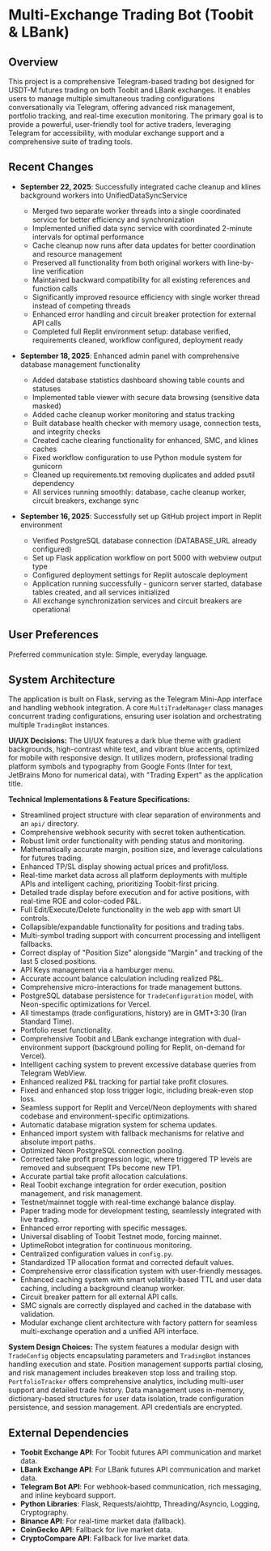 # Multi-Exchange Trading Bot (Toobit & LBank)

## Overview
This project is a comprehensive Telegram-based trading bot designed for USDT-M futures trading on both Toobit and LBank exchanges. It enables users to manage multiple simultaneous trading configurations conversationally via Telegram, offering advanced risk management, portfolio tracking, and real-time execution monitoring. The primary goal is to provide a powerful, user-friendly tool for active traders, leveraging Telegram for accessibility, with modular exchange support and a comprehensive suite of trading tools.

## Recent Changes
- **September 22, 2025**: Successfully integrated cache cleanup and klines background workers into UnifiedDataSyncService
  - Merged two separate worker threads into a single coordinated service for better efficiency and synchronization
  - Implemented unified data sync service with coordinated 2-minute intervals for optimal performance
  - Cache cleanup now runs after data updates for better coordination and resource management
  - Preserved all functionality from both original workers with line-by-line verification
  - Maintained backward compatibility for all existing references and function calls
  - Significantly improved resource efficiency with single worker thread instead of competing threads
  - Enhanced error handling and circuit breaker protection for external API calls
  - Completed full Replit environment setup: database verified, requirements cleaned, workflow configured, deployment ready

- **September 18, 2025**: Enhanced admin panel with comprehensive database management functionality
  - Added database statistics dashboard showing table counts and statuses
  - Implemented table viewer with secure data browsing (sensitive data masked)
  - Added cache cleanup worker monitoring and status tracking
  - Built database health checker with memory usage, connection tests, and integrity checks
  - Created cache clearing functionality for enhanced, SMC, and klines caches
  - Fixed workflow configuration to use Python module system for gunicorn
  - Cleaned up requirements.txt removing duplicates and added psutil dependency
  - All services running smoothly: database, cache cleanup worker, circuit breakers, exchange sync

- **September 16, 2025**: Successfully set up GitHub project import in Replit environment
  - Verified PostgreSQL database connection (DATABASE_URL already configured)
  - Set up Flask application workflow on port 5000 with webview output type
  - Configured deployment settings for Replit autoscale deployment
  - Application running successfully - gunicorn server started, database tables created, and all services initialized
  - All exchange synchronization services and circuit breakers are operational

## User Preferences
Preferred communication style: Simple, everyday language.

## System Architecture
The application is built on Flask, serving as the Telegram Mini-App interface and handling webhook integration. A core `MultiTradeManager` class manages concurrent trading configurations, ensuring user isolation and orchestrating multiple `TradingBot` instances.

**UI/UX Decisions:**
The UI/UX features a dark blue theme with gradient backgrounds, high-contrast white text, and vibrant blue accents, optimized for mobile with responsive design. It utilizes modern, professional trading platform symbols and typography from Google Fonts (Inter for text, JetBrains Mono for numerical data), with "Trading Expert" as the application title.

**Technical Implementations & Feature Specifications:**
- Streamlined project structure with clear separation of environments and an `api/` directory.
- Comprehensive webhook security with secret token authentication.
- Robust limit order functionality with pending status and monitoring.
- Mathematically accurate margin, position size, and leverage calculations for futures trading.
- Enhanced TP/SL display showing actual prices and profit/loss.
- Real-time market data across all platform deployments with multiple APIs and intelligent caching, prioritizing Toobit-first pricing.
- Detailed trade display before execution and for active positions, with real-time ROE and color-coded P&L.
- Full Edit/Execute/Delete functionality in the web app with smart UI controls.
- Collapsible/expandable functionality for positions and trading tabs.
- Multi-symbol trading support with concurrent processing and intelligent fallbacks.
- Correct display of "Position Size" alongside "Margin" and tracking of the last 5 closed positions.
- API Keys management via a hamburger menu.
- Accurate account balance calculation including realized P&L.
- Comprehensive micro-interactions for trade management buttons.
- PostgreSQL database persistence for `TradeConfiguration` model, with Neon-specific optimizations for Vercel.
- All timestamps (trade configurations, history) are in GMT+3:30 (Iran Standard Time).
- Portfolio reset functionality.
- Comprehensive Toobit and LBank exchange integration with dual-environment support (background polling for Replit, on-demand for Vercel).
- Intelligent caching system to prevent excessive database queries from Telegram WebView.
- Enhanced realized P&L tracking for partial take profit closures.
- Fixed and enhanced stop loss trigger logic, including break-even stop loss.
- Seamless support for Replit and Vercel/Neon deployments with shared codebase and environment-specific optimizations.
- Automatic database migration system for schema updates.
- Enhanced import system with fallback mechanisms for relative and absolute import paths.
- Optimized Neon PostgreSQL connection pooling.
- Corrected take profit progression logic, where triggered TP levels are removed and subsequent TPs become new TP1.
- Accurate partial take profit allocation calculations.
- Real Toobit exchange integration for order execution, position management, and risk management.
- Testnet/mainnet toggle with real-time exchange balance display.
- Paper trading mode for development testing, seamlessly integrated with live trading.
- Enhanced error reporting with specific messages.
- Universal disabling of Toobit Testnet mode, forcing mainnet.
- UptimeRobot integration for continuous monitoring.
- Centralized configuration values in `config.py`.
- Standardized TP allocation format and corrected default values.
- Comprehensive error classification system with user-friendly messages.
- Enhanced caching system with smart volatility-based TTL and user data caching, including a background cleanup worker.
- Circuit breaker pattern for all external API calls.
- SMC signals are correctly displayed and cached in the database with validation.
- Modular exchange client architecture with factory pattern for seamless multi-exchange operation and a unified API interface.

**System Design Choices:**
The system features a modular design with `TradeConfig` objects encapsulating parameters and `TradingBot` instances handling execution and state. Position management supports partial closing, and risk management includes breakeven stop loss and trailing stop. `PortfolioTracker` offers comprehensive analytics, including multi-user support and detailed trade history. Data management uses in-memory, dictionary-based structures for user data isolation, trade configuration persistence, and session management. API credentials are encrypted.

## External Dependencies
- **Toobit Exchange API**: For Toobit futures API communication and market data.
- **LBank Exchange API**: For LBank futures API communication and market data.
- **Telegram Bot API**: For webhook-based communication, rich messaging, and inline keyboard support.
- **Python Libraries**: Flask, Requests/aiohttp, Threading/Asyncio, Logging, Cryptography.
- **Binance API**: For real-time market data (fallback).
- **CoinGecko API**: Fallback for live market data.
- **CryptoCompare API**: Fallback for live market data.
